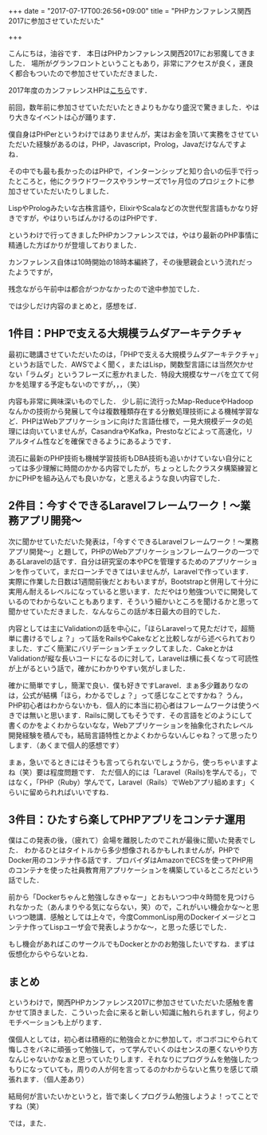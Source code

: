+++
date = "2017-07-17T00:26:56+09:00"
title = "PHPカンファレンス関西2017に参加させていただいた"

+++

こんにちは，油谷です．
本日はPHPカンファレンス関西2017にお邪魔してきました．
場所がグランフロントということもあり，非常にアクセスが良く，運良く都合もついたので参加させていただきました．

2017年度のカンファレンスHPは[こちら](https://2017.kphpug.jp/)です．

<!--more-->

前回，数年前に参加させていただいたときよりもかなり盛況で驚きました．やはり大きなイベントは心が踊ります．

僕自身はPHPerというわけではありませんが，実はお金を頂いて実務をさせていただいた経験があるのは，PHP，Javascript，Prolog，Javaだけなんですよね．

その中でも最も長かったのはPHPで，インターンシップと知り合いの伝手で行ったところと，他にクラウドワークスやランサーズで1ヶ月位のプロジェクトに参加させていただいたりしました．

LispやPrologみたいな古株言語や，ElixirやScalaなどの次世代型言語もかなり好きですが，やはりいちばんかけるのはPHPです．

というわけで行ってきましたPHPカンファレンスでは，やはり最新のPHP事情に精通した方ばかりが登壇しておりました．

カンファレンス自体は10時開始の18時本編終了，その後懇親会という流れだったようですが，

残念ながら午前中は都合がつかなかったので途中参加でした．

では少しだけ内容のまとめと，感想をば．

## 1件目：PHPで支える大規模ラムダアーキテクチャ

最初に聴講させていただいたのは，「PHPで支える大規模ラムダアーキテクチャ」というお話でした．AWSでよく聞く，またはLisp，関数型言語には当然欠かせない「ラムダ」というフレーズに惹かれました．特段大規模なサーバを立てて何かを処理する予定もないのですが，，，（笑）

内容も非常に興味深いものでした．
少し前に流行ったMap-ReduceやHadoopなんかの技術から発展して今は複数種類存在する分散処理技術による機械学習など．PHPはWebアプリケーションに向けた言語仕様で，一見大規模データの処理には向いていませんが，CasandraやKafka，Prestoなどによって高速化，リアルタイム性などを確保できるようにあるようです．

流石に最新のPHP技術も機械学習技術もDBA技術も追いかけていない自分にとっては多少理解に時間のかかる内容でしたが，ちょっとしたクラスタ構築練習とかにPHPを組み込んでも良いかな，と思えるような良い内容でした．

## 2件目：今すぐできるLaravelフレームワーク！～業務アプリ開発～

次に聞かせていただいた発表は，「今すぐできるLaravelフレームワーク！～業務アプリ開発～」と題して，PHPのWebアプリケーションフレームワークの一つであるLaravelの話です．自分は研究室の本やPCを管理するためのアプリケーションを作っていて，まだローンチできてはいませんが，Laravelで作っています．実際に作業した日数は1週間前後だとおもいますが，Bootstrapと併用して十分に実用ん耐えるレベルになっていると思います．ただやはり勉強ついでに開発しているのでわからないこともあります．そういう細かいところを聞けるかと思って聞かせていただきました．なんならこの話が本日最大の目的でした．

内容としては主にValidationの話を中心に，「ほらLaravelって見ただけで，超簡単に書けるでしょ？」って話をRailsやCakeなどと比較しながら述べられておりました．すごく簡潔にバリデーションチェックしてました．CakeとかはValidationが縦な長いコードになるのに対して，Laravelは横に長くなって可読性が上がるという話で，確かにわかりやすい気がしました．

確かに簡単ですし，簡潔で良い．僕も好きですLaravel．まぁ多少難ありなのは，公式が結構「ほら，わかるでしょ？」って感じなことですかね？
うん，PHP初心者はわからないかも．個人的に本当に初心者はフレームワークは使うべきでは無いと思います．Railsに関してもそうです．その言語をどのようにして書くのかをよくわからないなな，Webアプリケーションを抽象化されたレベル開発経験を積んでも，結局言語特性とかよくわからないんじゃね？って思ったりします．（あくまで個人的感想です）

まぁ，急いでるときにはそうも言ってられないでしょうから，使っちゃいますよね（笑）要は程度問題です．
ただ個人的には「Laravel（Rails)を学んでる」，ではなく，「PHP（Ruby）学んでて，Laravel（Rails）でWebアプリ組めます」くらいに留められればいいですね．

## 3件目：ひたすら楽してPHPアプリをコンテナ運用

僕はこの発表の後，（疲れて）会場を離脱したのでこれが最後に聞いた発表でした．
わかるひとはタイトルから多少想像されるかもしれませんが，PHPでDocker用のコンテナ作る話です．プロバイダはAmazonでECSを使ってPHP用のコンテナを使った社員教育用アプリケーションを構築しているところだという話でした．

前から「Dockerちゃんと勉強しなきゃなー」とおもいつつ中々時間を見つけられなかった（あんまりやる気にならない，笑）ので，これがいい機会かな〜と思いつつ聴講．感触としては上々で，今度CommonLisp用のDockerイメージとコンテナ作ってLispユーザ会で発表しようかな〜，と思った感じでした．

もし機会があればこのサークルでもDockerとかのお勉強したいですね．まずは仮想化からやらないとね．

## まとめ

というわけで，関西PHPカンファレンス2017に参加させていただいた感触を書かせて頂きました．こういった会に来ると新しい知識に触れられますし，何よりモチベーションも上がります．

僕個人としては，初心者は積極的に勉強会とかに参加して，ボコボコにやられて悔しさをバネに頑張って勉強して，って学んでいくのはセンスの悪くないやり方なんじゃないかなぁと思っていたりします．それなりにプログラムを勉強したつもりになっていても，周りの人が何を言ってるのかわからないと焦りを感じて頑張れます．（個人差あり）

結局何が言いたいかというと，皆で楽しくプログラム勉強しようよ！ってことですね（笑）

では，また．
